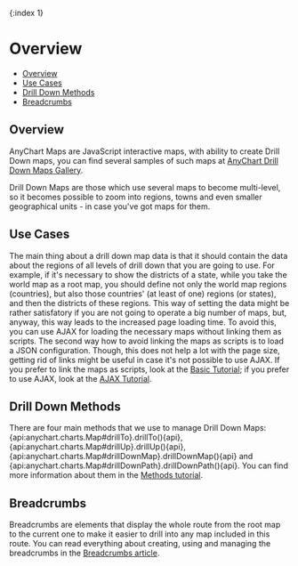{:index 1}
# Overview

* [Overview](#overview)
* [Use Cases](#use_cases)
* [Drill Down Methods](#methods)
* [Breadcrumbs](#breadcrumbs)

## Overview

AnyChart Maps are JavaScript interactive maps, with ability to create Drill Down maps, you can find several samples of such maps at [AnyChart Drill Down Maps Gallery](https://www.anychart.com/products/anymap/gallery/Maps_with_Drill_Down/).

Drill Down Maps are those which use several maps to become multi-level, so it becomes possible to zoom into regions, towns and even smaller geographical units - in case you've got maps for them. 

## Use Cases

The main thing about a drill down map data is that it should contain the data about the regions of all levels of drill down that you are going to use. For example, if it's necessary to show the districts of a state, while you take the world map as a root map, you should define not only the world map regions (countries), but also those countries' (at least of one) regions (or states), and then the districts of these regions. This way of setting the data might be rather satisfatory if you are not going to operate a big number of maps, but, anyway, this way leads to the increased page loading time. To avoid this, you can use AJAX for loading the necessary maps without linking them as scripts. The second way how to avoid linking the maps as scripts is to load a JSON configuration. Though, this does not help a lot with the page size, getting rid of links might be useful in case it's not possible to use AJAX. If you prefer to link the maps as scripts, look at the [Basic Tutorial](Basic_Tutorial); if you prefer to use AJAX, look at the [AJAX Tutorial](AJAX_Tutorial).

## Drill Down Methods

There are four main methods that we use to manage Drill Down Maps: {api:anychart.charts.Map#drillTo}.drillTo(){api}, {api:anychart.charts.Map#drillUp}.drillUp(){api}, {api:anychart.charts.Map#drillDownMap}.drillDownMap(){api} and {api:anychart.charts.Map#drillDownPath}.drillDownPath(){api}. You can find more information about them in the [Methods tutorial](Methods).

## Breadcrumbs

Breadcrumbs are elements that display the whole route from the root map to the current one to make it easier to drill into any map included in this route. You can read everything about creating, using and managing the breadcrumbs in the [Breadcrumbs article](Breadcrumbs).